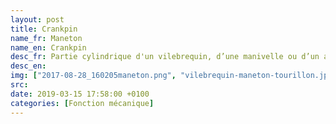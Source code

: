 ```yaml
---
layout: post
title: Crankpin
name_fr: Maneton 
name_en: Crankpin
desc_fr: Partie cylindrique d'un vilebrequin, d’une manivelle ou d’un arbre coudé, sur laquelle s’articule une tête de bielle.
desc_en: 
img: ["2017-08-28_160205maneton.png", "vilebrequin-maneton-tourillon.jpg"]
src: 
date: 2019-03-15 17:58:00 +0100
categories: [Fonction mécanique]
---
```

